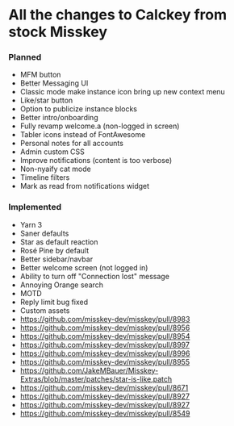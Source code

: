# All the changes to Calckey from stock Misskey

### Planned

- MFM button
- Better Messaging UI
- Classic mode make instance icon bring up new context menu
- Like/star button
- Option to publicize instance blocks
- Better intro/onboarding
- Fully revamp welcome.a (non-logged in screen)
- Tabler icons instead of FontAwesome
- Personal notes for all accounts
- Admin custom CSS
- Improve notifications (content is too verbose)
- Non-nyaify cat mode
- Timeline filters
- Mark as read from notifications widget

### Implemented

- Yarn 3
- Saner defaults
- Star as default reaction
- Rosé Pine by default
- Better sidebar/navbar
- Better welcome screen (not logged in)
- Ability to turn off "Connection lost" message
- Annoying Orange search
- MOTD
- Reply limit bug fixed
- Custom assets
- https://github.com/misskey-dev/misskey/pull/8983
- https://github.com/misskey-dev/misskey/pull/8956
- https://github.com/misskey-dev/misskey/pull/8954
- https://github.com/misskey-dev/misskey/pull/8997
- https://github.com/misskey-dev/misskey/pull/8996
- https://github.com/misskey-dev/misskey/pull/8955
- https://github.com/JakeMBauer/Misskey-Extras/blob/master/patches/star-is-like.patch
- https://github.com/misskey-dev/misskey/pull/8671
- https://github.com/misskey-dev/misskey/pull/8927
- https://github.com/misskey-dev/misskey/pull/8927
- https://github.com/misskey-dev/misskey/pull/8549
